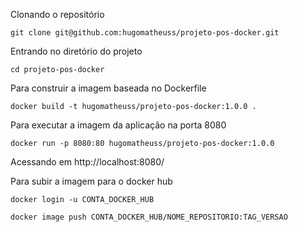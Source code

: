 Clonando o repositório

    git clone git@github.com:hugomatheuss/projeto-pos-docker.git

Entrando no diretório do projeto

    cd projeto-pos-docker

Para construir a imagem baseada no Dockerfile
    
    docker build -t hugomatheuss/projeto-pos-docker:1.0.0 .
    
Para executar a imagem da aplicação na porta 8080

    docker run -p 8080:80 hugomatheuss/projeto-pos-docker:1.0.0


Acessando em http://localhost:8080/


Para subir a imagem para o docker hub
    
    docker login -u CONTA_DOCKER_HUB

    docker image push CONTA_DOCKER_HUB/NOME_REPOSITORIO:TAG_VERSAO